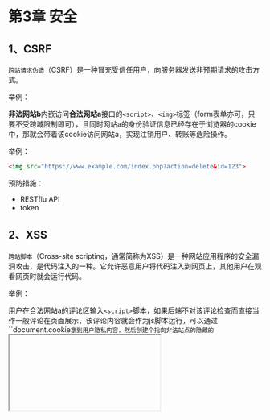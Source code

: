 # 第3章 安全

## 1、CSRF

`跨站请求伪造`（CSRF）是一种冒充受信任用户，向服务器发送非预期请求的攻击方式。

举例：

**非法网站b**内嵌访问**合法网站a**接口的`<script>`、`<img>`标签（form表单亦可，只要不受跨域限制即可），且同时网站a的身份验证信息已经存在于浏览器的cookie中，那就会带着该cookie访问网站a，实现注销用户、转账等危险操作。

举例：

```html
<img src="https://www.example.com/index.php?action=delete&id=123">
```

预防措施：

- RESTflu API
- token

## 2、XSS

`跨站脚本`（Cross-site scripting，通常简称为XSS）是一种网站应用程序的安全漏洞攻击，是代码注入的一种。它允许恶意用户将代码注入到网页上，其他用户在观看网页时就会运行代码。

举例：

用户在合法网站a的评论区输入`<script>`脚本，如果后端不对该评论检查而直接当作一般评论在页面展示，该评论内容就会作为js脚本运行，可以通过``document.cookie`拿到用户隐私内容，然后创建个指向非法站点的隐藏的`<iframe>`，并通过拼接url的方式把数据发出去。

预防措施：

- 输入检测

## 3、sql注入

后端对用户登录验证返回用户信息的场景：

```java
String sql = "SELECT * FROM user_table WHERE username='" + username + "' AND password='" + password + "'";
```

当前端传过来的用户名为` 'or 1=1 --`，密码任意时。上面的sql语句填充结果如下：

```sql
SELECT * FROM user_table WHERE username='' or 1=1 --'AND password=‘...
```

此时所有用户信息全部泄露。

预防措施：

- sql预编译